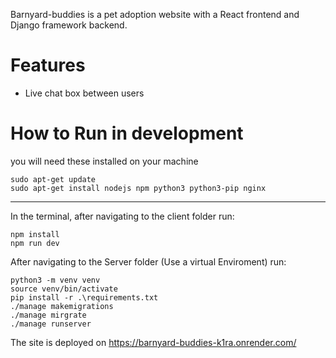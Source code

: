 Barnyard-buddies is a pet adoption website with a React frontend and Django framework backend.

# Features

- Live chat box between users

# How to Run in development
you will need these installed on your machine
```
sudo apt-get update
sudo apt-get install nodejs npm python3 python3-pip nginx
```
***
In the terminal, after navigating to the client folder run:
```
npm install 
npm run dev
```

After navigating to the Server folder (Use a virtual Enviroment) run:
```
python3 -m venv venv
source venv/bin/activate
pip install -r .\requirements.txt
./manage makemigrations
./manage mirgrate
./manage runserver
```
The site is deployed on https://barnyard-buddies-k1ra.onrender.com/
